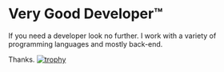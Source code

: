 # Very Good Developer™️
If you need a developer look no further.
I work with a variety of programming languages and mostly back-end.

Thanks.
[![trophy](https://github-profile-trophy.vercel.app/?username=ryo-ma)](https://github.com/ryo-ma/github-profile-trophy)

